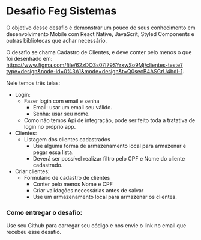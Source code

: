 # Desafio Feg Sistemas

O objetivo desse desafio é demonstrar um pouco de seus conhecimento em desenvolvimento Mobile com React Native, JavaScrit, Styled Components e outras bibliotecas que achar necessário.

O desafio se chama Cadastro de Clientes, e deve conter pelo menos o que foi desenhado em: https://www.figma.com/file/62zDO3s07I79SYrxwSo9Mj/clientes-teste?type=design&node-id=0%3A1&mode=design&t=Q0secB4ASGrU4bdl-1.

Nele temos três telas:

* Login:
    * Fazer login com email e senha
        * Email: usar um email seu válido.
        * Senha: usar seu nome.
    * Como não temos Api de integração, pode ser feito toda a tratativa de login no próprio app.
* Clientes:
    * Listagem dos clientes cadastrados
        * Use alguma forma de armazenamento local para armazenar e pegar essa lista.
        * Deverá ser possível realizar filtro pelo CPF e Nome do cliente cadastrado.
* Criar clientes:
    * Formulário de cadastro de clientes
        * Conter pelo menos Nome e CPF
        * Criar validações necessárias antes de salvar
        * Use um armazenamento local para armazenar os clientes.


### Como entregar o desafio:
Use seu Github para carregar seu código e nos envie o link no email que recebeu esse desafio.
